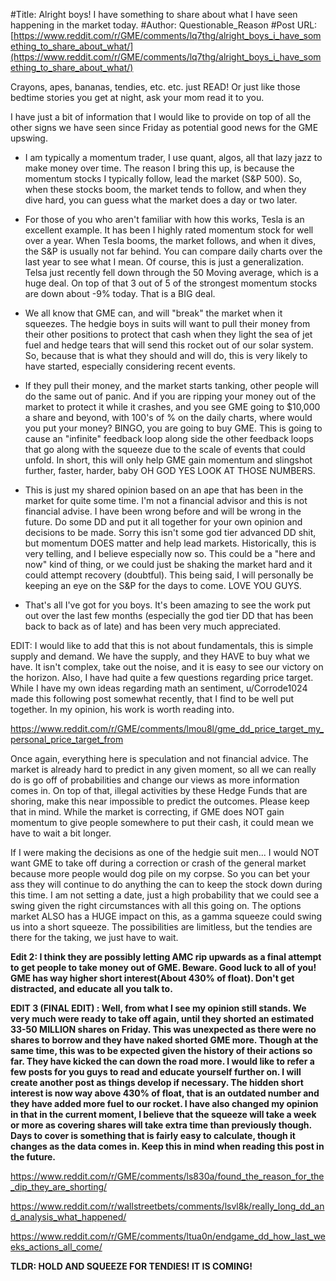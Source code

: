#Title: Alright boys! I have something to share about what I have seen happening in the market today.
#Author: Questionable_Reason
#Post URL: [https://www.reddit.com/r/GME/comments/lq7thg/alright_boys_i_have_something_to_share_about_what/](https://www.reddit.com/r/GME/comments/lq7thg/alright_boys_i_have_something_to_share_about_what/)


Crayons, apes, bananas, tendies, etc. etc. just READ! Or just like those bedtime stories you get at night, ask your mom read it to you.

I have just a bit of information that I would like to provide on top of all the other signs we have seen since Friday as potential good news for the GME upswing.

* I am typically a momentum trader, I use quant, algos, all that lazy jazz to make money over time. The reason I bring this up, is because the momentum stocks I typically follow, lead the market (S&P 500). So, when these stocks boom, the market tends to follow, and when they dive hard, you can guess what the market does a day or two later.

* For those of you who aren't familiar with how this works, Tesla is an excellent example. It has been I highly rated momentum stock for well over a year. When Tesla booms, the market follows, and when it dives, the S&P is usually not far behind. You can compare daily charts over the last year to see what I mean. Of course, this is just a generalization. Telsa just recently fell down through the 50 Moving average, which is a huge deal. On top of that 3 out of 5 of the strongest momentum stocks are down about -9% today. That is a BIG deal.

* We all know that GME can, and will "break" the market when it squeezes. The hedgie boys in suits will want to pull their money from their other positions to protect that cash when they light the sea of jet fuel and hedge tears that will send this rocket out of our solar system. So, because that is what they should and will do, this is very likely to have started, especially considering recent events. 

* If they pull their money, and the market starts tanking, other people will do the same out of panic. And if you are ripping your money out of the market to protect it while it crashes, and you see GME going to $10,000 a share and beyond, with 100's of % on the daily charts, where would you put your money? BINGO, you are going to buy GME. This is going to cause an "infinite" feedback loop along side the other feedback loops that go along with the squeeze due to the scale of events that could unfold. In short, this will only help GME gain momentum and slingshot further, faster, harder, baby OH GOD YES LOOK AT THOSE NUMBERS.

* This is just my shared opinion based on an ape that has been in the market for quite some time. I'm not a financial advisor and this is not financial advise. I have been wrong before and will be wrong in the future. Do some DD and put it all together for your own opinion and decisions to be made. Sorry this isn't some god tier advanced DD shit, but momentum DOES matter and help lead markets. Historically, this is very telling, and I believe especially now so. This could be a "here and now" kind of thing, or we could just be shaking the market hard and it could attempt recovery (doubtful). This being said, I will personally be keeping an eye on the S&P for the days to come.
LOVE YOU GUYS. 
* That's all I've got for you boys. It's been amazing to see the work put out over the last few months (especially the god tier DD that has been back to back as of late) and has been very much appreciated. 

EDIT: I would like to add that this is not about fundamentals, this is simple supply and demand. We have the supply, and they HAVE to buy what we have. It isn't complex, take out the noise, and it is easy to see our victory on the horizon.
Also, I have had quite a few questions regarding price target. While I have my own ideas regarding math an sentiment, u/Corrode1024 made this following post somewhat recently, that I find to be well put together. In my opinion, his work is worth reading into.

https://www.reddit.com/r/GME/comments/lmou8l/gme_dd_price_target_my_personal_price_target_from

Once again, everything here is speculation and not financial advice. The market is already hard to predict in any given moment, so all we can really do is go off of probabilities and change our views as more information comes in. On top of that, illegal activities by these Hedge Funds that are shoring, make this near impossible to predict the outcomes. Please keep that in mind. While the market is correcting, if GME does NOT gain momentum to give people somewhere to put their cash, it could mean we have to wait a bit longer.

If I were making the decisions as one of the hedgie suit men... I would NOT want GME to take off during a correction or crash of the general market because more people would dog pile on my corpse. So you can bet your ass they will continue to do anything the can to keep the stock down during this time. I am not setting a date, just a high probability that we could see a swing given the right circumstances with all this going on. The options market ALSO has a HUGE impact on this, as a gamma squeeze could swing us into a short squeeze. The possibilities are limitless, but the tendies are there for the taking, we just have to wait.

**Edit 2: I think they are possibly letting AMC rip upwards as a final attempt to get people to take money out of GME. Beware. Good luck to all of you! GME has way higher short interest(About 430% of float). Don't get distracted, and educate all you talk to.**

**EDIT 3 (FINAL EDIT) : Well, from what I see my opinion still stands. We very much were ready to take off again, until they shorted an estimated 33-50 MILLION shares on Friday. This was unexpected as there were no shares to borrow and they have naked shorted GME more. Though at the same time, this was to be expected given the history of their actions so far. They have kicked the can down the road more. I would like to refer a few posts for you guys to read and educate yourself further on. I will create another post as things develop if necessary. The hidden short interest is now way above 430% of float, that is an outdated number and they have added more fuel to our rocket. I have also changed my opinion in that in the current moment, I believe that the squeeze will take a week or more as covering shares will take extra time than previously though. Days to cover is something that is fairly easy to calculate, though it changes as the data comes in. Keep this in mind when reading this post in the future.**

https://www.reddit.com/r/GME/comments/ls830a/found_the_reason_for_the_dip_they_are_shorting/

https://www.reddit.com/r/wallstreetbets/comments/lsvl8k/really_long_dd_and_analysis_what_happened/

https://www.reddit.com/r/GME/comments/ltua0n/endgame_dd_how_last_weeks_actions_all_come/

**TLDR: HOLD AND SQUEEZE FOR TENDIES! IT IS COMING!**
